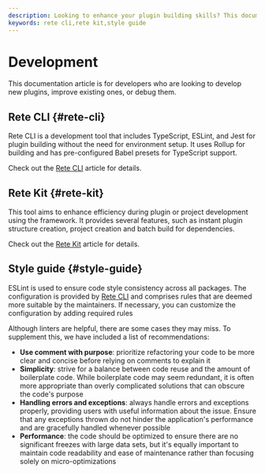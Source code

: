 ```yaml
---
description: Looking to enhance your plugin building skills? This documentation provides resources for improving existing plugins or developing new ones. Explore our Rete CLI and Rete Kit tools for streamlined development
keywords: rete cli,rete kit,style guide
---
```


# Development

This documentation article is for developers who are looking to develop new plugins, improve existing ones, or debug them.

## Rete CLI {#rete-cli}

Rete CLI is a development tool that includes TypeScript, ESLint, and Jest for plugin building without the need for environment setup. It uses Rollup for building and has pre-configured Babel presets for TypeScript support.

Check out the [Rete CLI](/docs/development/rete-cli) article for details.

## Rete Kit {#rete-kit}

This tool aims to enhance efficiency during plugin or project development using the framework. It provides several features, such as instant plugin structure creation, project creation and batch build for dependencies.

Check out the [Rete Kit](/docs/development/rete-kit) article for details.

## Style guide {#style-guide}

ESLint is used to ensure code style consistency across all packages. The configuration is provided by [Rete CLI](#rete-cli) and comprises rules that are deemed more suitable by the maintainers. If necessary, you can customize the configuration by adding required rules

Although linters are helpful, there are some cases they may miss. To supplement this, we have included a list of recommendations:

- **Use comment with purpose**: prioritize refactoring your code to be more clear and concise before relying on comments to explain it
- **Simplicity**: strive for a balance between code reuse and the amount of boilerplate code. While boilerplate code may seem redundant, it is often more appropriate than overly complicated solutions that can obscure the code's purpose
- **Handling errors and exceptions**: always handle errors and exceptions properly, providing users with useful information about the issue. Ensure that any exceptions thrown do not hinder the application's performance and are gracefully handled whenever possible
- **Performance**: the code should be optimized to ensure there are no significant freezes with large data sets, but it's equally important to maintain code readability and ease of maintenance rather than focusing solely on micro-optimizations
